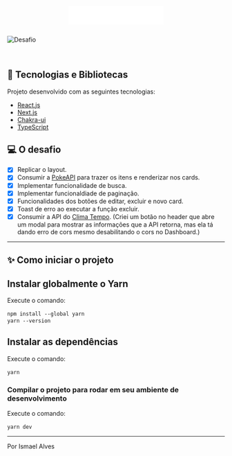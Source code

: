 <h1 align="center">
  <img alt="Teste ímpar" src="./.github/logo.svg" width="220px" />
</h1>


![Desafio](https://github.com/vonmalves/development-test/blob/master/.github/Desafio.gif)

<br/>

## 🚀 Tecnologias e Bibliotecas

Projeto desenvolvido com as seguintes tecnologias:

- [React.js](https://reactjs.org/)
- [Next.js](https://nextjs.org/)
- [Chakra-ui](https://chakra-ui.com/)
- [TypeScript](https://www.typescriptlang.org/)

## 💻 O desafio

- [x] Replicar o layout.
- [x] Consumir a [PokeAPI](https://pokeapi.co/) para trazer os itens e renderizar nos cards.
- [x] Implementar funcionalidade de busca.
- [x] Implementar funcionaldiade de paginação.
- [x] Funcionalidades dos botões de editar, excluir e novo card.
- [x] Toast de erro ao executar a função excluir.
- [x] Consumir a API do [Clima Tempo](https://advisor.climatempo.com.br/). (Criei um botão no header que abre um modal para mostrar as informações que a API retorna, mas ela tá dando erro de cors mesmo desabilitando o cors no Dashboard.)

---

## :sparkles: Como iniciar o projeto

<h2>Instalar globalmente o Yarn</h2>

Execute o comando:

```
npm install --global yarn
yarn --version
```

## Instalar as dependências

Execute o comando:

```
yarn
```

### Compilar o projeto para rodar em seu ambiente de desenvolvimento

Execute o comando:

```
yarn dev
```

---

Por Ismael Alves